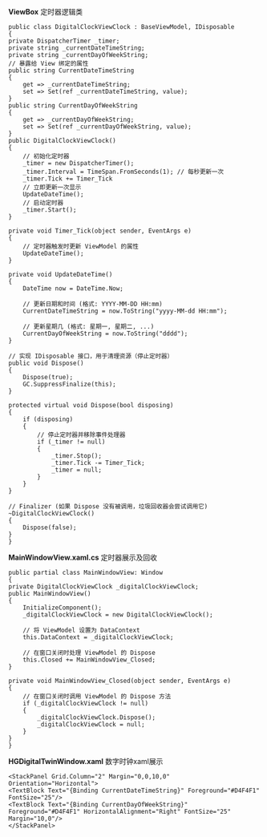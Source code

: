 
**ViewBox**
定时器逻辑类

    public class DigitalClockViewClock : BaseViewModel, IDisposable
    {
    private DispatcherTimer _timer;
    private string _currentDateTimeString;
    private string _currentDayOfWeekString;
    // 暴露给 View 绑定的属性
    public string CurrentDateTimeString
    {
        get => _currentDateTimeString;
        set => Set(ref _currentDateTimeString, value);
    }
    public string CurrentDayOfWeekString
    {
        get => _currentDayOfWeekString;
        set => Set(ref _currentDayOfWeekString, value);
    }
    public DigitalClockViewClock()
    {
        // 初始化定时器
        _timer = new DispatcherTimer();
        _timer.Interval = TimeSpan.FromSeconds(1); // 每秒更新一次
        _timer.Tick += Timer_Tick
        // 立即更新一次显示
        UpdateDateTime();
        // 启动定时器
        _timer.Start();
    }

    private void Timer_Tick(object sender, EventArgs e)
    {
        // 定时器触发时更新 ViewModel 的属性
        UpdateDateTime();
    }

    private void UpdateDateTime()
    {
        DateTime now = DateTime.Now;

        // 更新日期和时间 (格式: YYYY-MM-DD HH:mm)
        CurrentDateTimeString = now.ToString("yyyy-MM-dd HH:mm");

        // 更新星期几 (格式: 星期一, 星期二, ...)
        CurrentDayOfWeekString = now.ToString("dddd");
    }

    // 实现 IDisposable 接口，用于清理资源（停止定时器）
    public void Dispose()
    {
        Dispose(true);
        GC.SuppressFinalize(this);
    }

    protected virtual void Dispose(bool disposing)
    {
        if (disposing)
        {
            // 停止定时器并移除事件处理器
            if (_timer != null)
            {
                _timer.Stop();
                _timer.Tick -= Timer_Tick;
                _timer = null;
            }
        }
    }

    // Finalizer (如果 Dispose 没有被调用，垃圾回收器会尝试调用它)
    ~DigitalClockViewClock()
    {
        Dispose(false);
    }
    }

**MainWindowView.xaml.cs**
定时器展示及回收

    public partial class MainWindowView: Window
    {
    private DigitalClockViewClock _digitalClockViewClock;
    public MainWindowView()
    {
        InitializeComponent();
        _digitalClockViewClock = new DigitalClockViewClock();

        // 将 ViewModel 设置为 DataContext
        this.DataContext = _digitalClockViewClock;

        // 在窗口关闭时处理 ViewModel 的 Dispose
        this.Closed += MainWindowView_Closed;
    }

    private void MainWindowView_Closed(object sender, EventArgs e)
    {
        // 在窗口关闭时调用 ViewModel 的 Dispose 方法
        if (_digitalClockViewClock != null)
        {
            _digitalClockViewClock.Dispose();
            _digitalClockViewClock = null;
        }
    }
    }

**HGDigitalTwinWindow.xaml**
数字时钟xaml展示

    <StackPanel Grid.Column="2" Margin="0,0,10,0" Orientation="Horizontal">
    <TextBlock Text="{Binding CurrentDateTimeString}" Foreground="#D4F4F1" FontSize="25"/>
    <TextBlock Text="{Binding CurrentDayOfWeekString}" Foreground="#D4F4F1" HorizontalAlignment="Right" FontSize="25" Margin="10,0"/>
    </StackPanel>